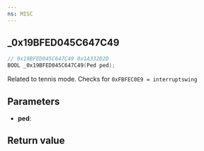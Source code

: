 ```yaml
---
ns: MISC
---
```

## _0x19BFED045C647C49

```c
// 0x19BFED045C647C49 0x1A332D2D
BOOL _0x19BFED045C647C49(Ped ped);
```

Related to tennis mode. Checks for `0xFBFEC0E9 = interruptswing`

## Parameters
* **ped**: 

## Return value
